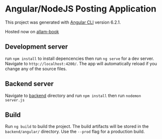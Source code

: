 # Angular/NodeJS Posting Application

This project was generated with [Angular CLI](https://github.com/angular/angular-cli) version 6.2.1.

Hosted now on [allam-book](http://socialmedia-env.6h2ff58d57.us-east-2.elasticbeanstalk.com/)

## Development server

run `npm install` to install depencencies then run `ng serve` for a dev server. Navigate to `http://localhost:4200/`. The app will automatically reload if you change any of the source files.

## Backend server

Navigate to [backend](backend/) directory and run `npm install` then run `nodemon server.js`

## Build

Run `ng build` to build the project. The build artifacts will be stored in the `backend/angular/` directory. Use the `--prod` flag for a production build.
